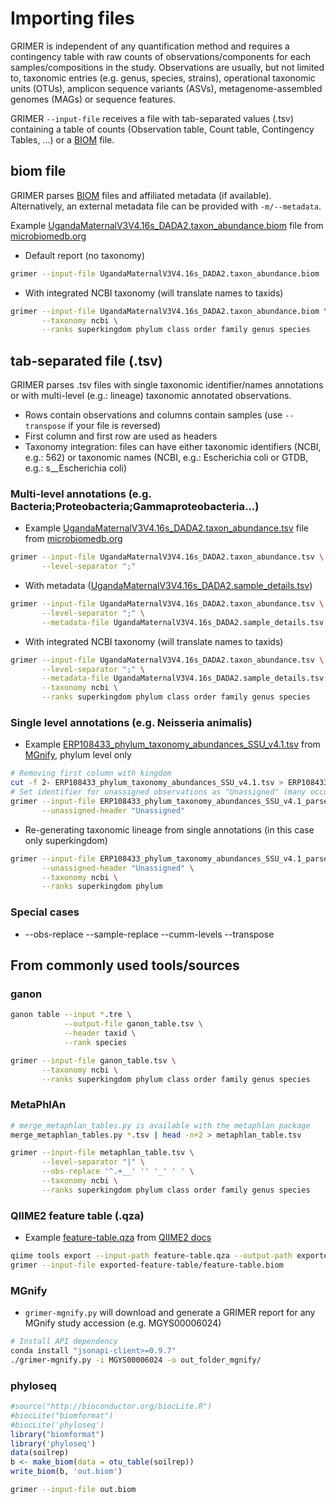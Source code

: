 # Importing files

GRIMER is independent of any quantification method and requires a contingency table with raw counts of observations/components for each samples/compositions in the study. Observations are usually, but not limited to, taxonomic entries (e.g. genus, species, strains), operational taxonomic units (OTUs), amplicon sequence variants (ASVs), metagenome-assembled genomes (MAGs) or sequence features.

GRIMER `--input-file` receives a file with tab-separated values (.tsv) containing a table of counts (Observation table, Count table, Contingency Tables, ...) or a [BIOM](https://biom-format.org/) file.

## biom file

GRIMER parses [BIOM](https://biom-format.org/) files and affiliated metadata (if available). Alternatively, an external metadata file can be provided with `-m/--metadata`.

Example [UgandaMaternalV3V4.16s_DADA2.taxon_abundance.biom](https://microbiomedb.org/common/downloads/release-31/c66d2dc8473138e3a737ef2ad0b25f1e6e9c0f22/UgandaMaternalV3V4.16s_DADA2.taxon_abundance.biom) file from [microbiomedb.org](https://microbiomedb.org)

- Default report (no taxonomy)

```bash
grimer --input-file UgandaMaternalV3V4.16s_DADA2.taxon_abundance.biom
```

- With integrated NCBI taxonomy (will translate names to taxids)

```bash
grimer --input-file UgandaMaternalV3V4.16s_DADA2.taxon_abundance.biom \
       --taxonomy ncbi \
       --ranks superkingdom phylum class order family genus species
```
## tab-separated file (.tsv)

GRIMER parses .tsv files with single taxonomic identifier/names annotations or with multi-level (e.g.: lineage) taxonomic annotated observations.

- Rows contain observations and columns contain samples (use `--transpose` if your file is reversed)
- First column and first row are used as headers
- Taxonomy integration: files can have either taxonomic identifiers (NCBI, e.g.: 562) or taxonomic names (NCBI, e.g.: Escherichia coli or GTDB, e.g.: s__Escherichia coli)


### Multi-level annotations (e.g. Bacteria;Proteobacteria;Gammaproteobacteria...)

- Example [UgandaMaternalV3V4.16s_DADA2.taxon_abundance.tsv](https://microbiomedb.org/common/downloads/release-31/c66d2dc8473138e3a737ef2ad0b25f1e6e9c0f22/UgandaMaternalV3V4.16s_DADA2.taxon_abundance.tsv) file from [microbiomedb.org](https://microbiomedb.org)


```bash
grimer --input-file UgandaMaternalV3V4.16s_DADA2.taxon_abundance.tsv \
       --level-separator ";"
```

- With metadata ([UgandaMaternalV3V4.16s_DADA2.sample_details.tsv](https://microbiomedb.org/common/downloads/release-31/c66d2dc8473138e3a737ef2ad0b25f1e6e9c0f22/UgandaMaternalV3V4.16s_DADA2.taxon_abundance.tsv))

```bash
grimer --input-file UgandaMaternalV3V4.16s_DADA2.taxon_abundance.tsv \
       --level-separator ";" \
       --metadata-file UgandaMaternalV3V4.16s_DADA2.sample_details.tsv
```

- With integrated NCBI taxonomy (will translate names to taxids)

```bash
grimer --input-file UgandaMaternalV3V4.16s_DADA2.taxon_abundance.tsv \
       --level-separator ";" \
       --metadata-file UgandaMaternalV3V4.16s_DADA2.sample_details.tsv \
       --taxonomy ncbi \
       --ranks superkingdom phylum class order family genus species
```

### Single level annotations (e.g. Neisseria animalis)

- Example [ERP108433_phylum_taxonomy_abundances_SSU_v4.1.tsv](https://www.ebi.ac.uk/metagenomics/api/v1/studies/MGYS00005180/pipelines/4.1/file/ERP108433_phylum_taxonomy_abundances_SSU_v4.1.tsv) from [MGnify](https://www.ebi.ac.uk/metagenomics), phylum level only

```bash
# Removing first column with kingdom
cut -f 2- ERP108433_phylum_taxonomy_abundances_SSU_v4.1.tsv > ERP108433_phylum_taxonomy_abundances_SSU_v4.1_parsed.tsv
# Set identifier for unassigned observations as "Unassigned" (many occurences, will be summed)
grimer --input-file ERP108433_phylum_taxonomy_abundances_SSU_v4.1_parsed.tsv \
       --unassigned-header "Unassigned"
```

- Re-generating taxonomic lineage from single annotations (in this case only superkingdom)

```bash
grimer --input-file ERP108433_phylum_taxonomy_abundances_SSU_v4.1_parsed.tsv \
       --unassigned-header "Unassigned" \
       --taxonomy ncbi \
       --ranks superkingdom phylum 
```

### Special cases
- --obs-replace --sample-replace --cumm-levels --transpose

## From commonly used tools/sources

### ganon

```bash
ganon table --input *.tre \
            --output-file ganon_table.tsv \
            --header taxid \
            --rank species

grimer --input-file ganon_table.tsv \
       --taxonomy ncbi \
       --ranks superkingdom phylum class order family genus species
```

### MetaPhlAn

```bash
# merge_metaphlan_tables.py is available with the metaphlan package
merge_metaphlan_tables.py *.tsv | head -n+2 > metaphlan_table.tsv

grimer --input-file metaphlan_table.tsv \
       --level-separator "|" \
       --obs-replace '^.+__' '' '_' ' ' \
       --taxonomy ncbi \
       --ranks superkingdom phylum class order family genus species
```

### QIIME2 feature table (.qza)

- Example [feature-table.qza](https://docs.qiime2.org/2022.8/data/tutorials/exporting/feature-table.qza) from [QIIME2 docs](https://docs.qiime2.org/2022.8/tutorials/exporting/#exporting-a-feature-table)

```bash
qiime tools export --input-path feature-table.qza --output-path exported-feature-table
grimer --input-file exported-feature-table/feature-table.biom
```

### MGnify

- `grimer-mgnify.py` will download and generate a GRIMER report for any MGnify study accession (e.g. MGYS00006024)
 
```bash
# Install API dependency
conda install "jsonapi-client>=0.9.7"
./grimer-mgnify.py -i MGYS00006024 -o out_folder_mgnify/
```

### phyloseq


```R
#source("http://bioconductor.org/biocLite.R")
#biocLite("biomformat")
#biocLite('phyloseq')
library("biomformat")
library('phyloseq')
data(soilrep)
b <- make_biom(data = otu_table(soilrep))
write_biom(b, 'out.biom')
```

```bash
grimer --input-file out.biom
```
